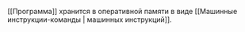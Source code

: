 [[Программа]] хранится в оперативной памяти в виде [[Машинные инструкции-команды | машинных инструкций]].

